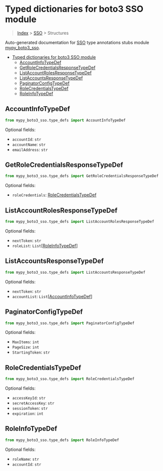 # Typed dictionaries for boto3 SSO module

> [Index](../README.md) > [SSO](./README.md) > Structures

Auto-generated documentation for
[SSO](https://boto3.amazonaws.com/v1/documentation/api/latest/reference/services/sso.html#SSO)
type annotations stubs module
[mypy_boto3_sso](https://pypi.org/project/mypy-boto3-sso/).

- [Typed dictionaries for boto3 SSO module](#typed-dictionaries-for-boto3-sso-module)
  - [AccountInfoTypeDef](#accountinfotypedef)
  - [GetRoleCredentialsResponseTypeDef](#getrolecredentialsresponsetypedef)
  - [ListAccountRolesResponseTypeDef](#listaccountrolesresponsetypedef)
  - [ListAccountsResponseTypeDef](#listaccountsresponsetypedef)
  - [PaginatorConfigTypeDef](#paginatorconfigtypedef)
  - [RoleCredentialsTypeDef](#rolecredentialstypedef)
  - [RoleInfoTypeDef](#roleinfotypedef)

## AccountInfoTypeDef

```python
from mypy_boto3_sso.type_defs import AccountInfoTypeDef
```

Optional fields:

- `accountId`: `str`
- `accountName`: `str`
- `emailAddress`: `str`

## GetRoleCredentialsResponseTypeDef

```python
from mypy_boto3_sso.type_defs import GetRoleCredentialsResponseTypeDef
```

Optional fields:

- `roleCredentials`:
  [RoleCredentialsTypeDef](https://vemel.github.io/boto3_stubs_docs/mypy_boto3_sso/type_defs.html#rolecredentialstypedef)

## ListAccountRolesResponseTypeDef

```python
from mypy_boto3_sso.type_defs import ListAccountRolesResponseTypeDef
```

Optional fields:

- `nextToken`: `str`
- `roleList`:
  `List`\[[RoleInfoTypeDef](https://vemel.github.io/boto3_stubs_docs/mypy_boto3_sso/type_defs.html#roleinfotypedef)\]

## ListAccountsResponseTypeDef

```python
from mypy_boto3_sso.type_defs import ListAccountsResponseTypeDef
```

Optional fields:

- `nextToken`: `str`
- `accountList`:
  `List`\[[AccountInfoTypeDef](https://vemel.github.io/boto3_stubs_docs/mypy_boto3_sso/type_defs.html#accountinfotypedef)\]

## PaginatorConfigTypeDef

```python
from mypy_boto3_sso.type_defs import PaginatorConfigTypeDef
```

Optional fields:

- `MaxItems`: `int`
- `PageSize`: `int`
- `StartingToken`: `str`

## RoleCredentialsTypeDef

```python
from mypy_boto3_sso.type_defs import RoleCredentialsTypeDef
```

Optional fields:

- `accessKeyId`: `str`
- `secretAccessKey`: `str`
- `sessionToken`: `str`
- `expiration`: `int`

## RoleInfoTypeDef

```python
from mypy_boto3_sso.type_defs import RoleInfoTypeDef
```

Optional fields:

- `roleName`: `str`
- `accountId`: `str`
